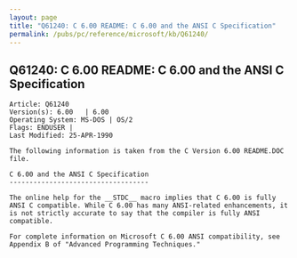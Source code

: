 ```yaml
---
layout: page
title: "Q61240: C 6.00 README: C 6.00 and the ANSI C Specification"
permalink: /pubs/pc/reference/microsoft/kb/Q61240/
---
```


## Q61240: C 6.00 README: C 6.00 and the ANSI C Specification

	Article: Q61240
	Version(s): 6.00   | 6.00
	Operating System: MS-DOS | OS/2
	Flags: ENDUSER |
	Last Modified: 25-APR-1990
	
	The following information is taken from the C Version 6.00 README.DOC
	file.
	
	C 6.00 and the ANSI C Specification
	-----------------------------------
	
	The online help for the __STDC__ macro implies that C 6.00 is fully
	ANSI C compatible. While C 6.00 has many ANSI-related enhancements, it
	is not strictly accurate to say that the compiler is fully ANSI
	compatible.
	
	For complete information on Microsoft C 6.00 ANSI compatibility, see
	Appendix B of "Advanced Programming Techniques."
